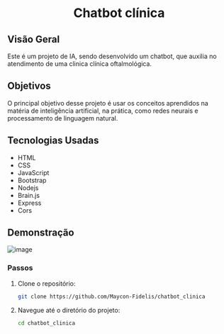 <div align="center">
  <h1>Chatbot clínica </h1>
</div>

## Visão Geral
Este é um projeto de IA, sendo desenvolvido um chatbot, que auxilia no atendimento de uma clinica clínica oftalmológica.

## Objetivos
O principal objetivo desse projeto é usar os conceitos aprendidos na matéria de inteligência artificial, na prática, como redes neurais e processamento de linguagem natural.


## Tecnologias Usadas
- HTML
- CSS
- JavaScript
- Bootstrap
- Nodejs
- Brain.js
- Express
- Cors

## Demonstração
![image](https://github.com/user-attachments/assets/1629eadd-c083-4906-a52a-cafcff5b1ac1)

### Passos
1. Clone o repositório:
    ```bash
    git clone https://github.com/Maycon-Fidelis/chatbot_clinica
    ```
2. Navegue até o diretório do projeto:
    ```bash
    cd chatbot_clinica
    ```
